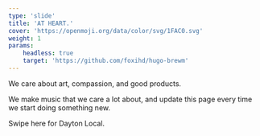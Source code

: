 ```yaml
---
type: 'slide'
title: 'AT HEART.'
cover: 'https://openmoji.org/data/color/svg/1FAC0.svg'
weight: 1
params:
    headless: true
    target: 'https://github.com/foxihd/hugo-brewm'
---
```


We care about art, compassion, and good products.

We make music that we care a lot about, and update this page every time we start doing something new.

Swipe here for Dayton Local.